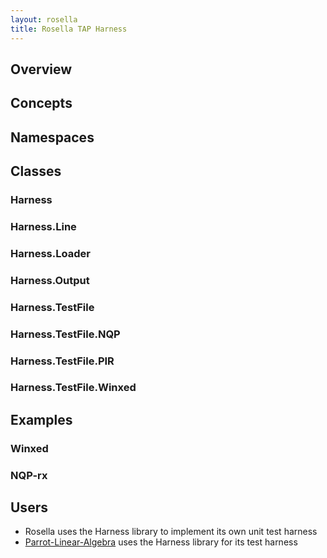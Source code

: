 ```yaml
---
layout: rosella
title: Rosella TAP Harness
---
```


## Overview

## Concepts


## Namespaces


## Classes

### Harness

### Harness.Line

### Harness.Loader

### Harness.Output

### Harness.TestFile

### Harness.TestFile.NQP

### Harness.TestFile.PIR

### Harness.TestFile.Winxed

## Examples

### Winxed

### NQP-rx

## Users

* Rosella uses the Harness library to implement its own unit test harness
* [Parrot-Linear-Algebra](http://github.com/Whiteknight/parrot-linear-algebra)
uses the Harness library for its test harness

